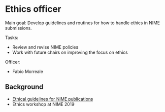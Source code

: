 # Ethics officer

Main goal: Develop guidelines and routines for how to handle ethics in NIME submissions.

Tasks:

- Review and revise NIME policies
- Work with future chairs on improving the focus on ethics

Officer:

- Fabio Morreale

## Background

- [Ethical guidelines for NIME publications](https://www.nime.org/publication-ethics/)
- Ethics workshop at NIME 2019
